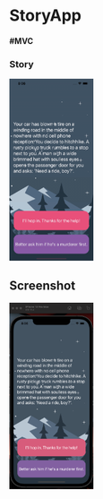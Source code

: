 # StoryApp
<h4>#MVC</h4>

<h3>Story</h3><img src="https://github.com/MalingaBandara/StoryApp/blob/main/Readme%20items/Story.gif" width="150vh" />
<h2>Screenshot</h2><img src="https://github.com/MalingaBandara/StoryApp/blob/main/Readme%20items/Screen.png" width="150vh" /> 
